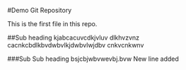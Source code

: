 #Demo Git Repository

This is the first file in this repo.

##Sub heading
kjabcacuvcdkjvluv dlkhvzvnz
cacnkcbdlkbvdwbvlkjdwbvlwjdbv
cnkvcnkwnv

###Sub Sub heading
bsjcbjwbvwevbj.bvw
New line added